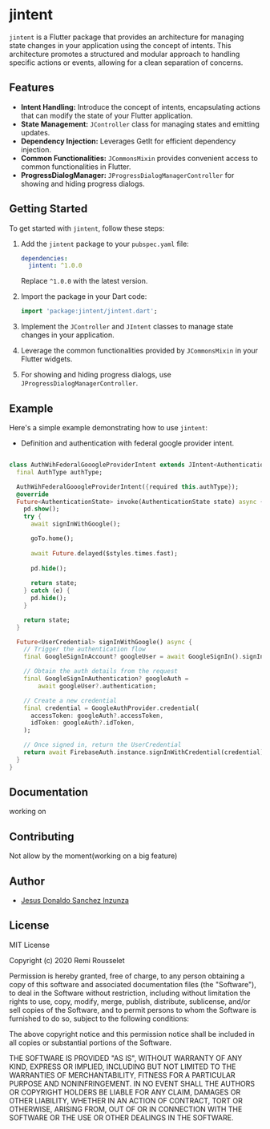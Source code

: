 
# jintent

`jintent` is a Flutter package that provides an architecture for managing state changes in your application using the concept of intents. This architecture promotes a structured and modular approach to handling specific actions or events, allowing for a clean separation of concerns.

## Features

- **Intent Handling:** Introduce the concept of intents, encapsulating actions that can modify the state of your Flutter application.
- **State Management:** `JController` class for managing states and emitting updates.
- **Dependency Injection:** Leverages GetIt for efficient dependency injection.
- **Common Functionalities:** `JCommonsMixin` provides convenient access to common functionalities in Flutter.
- **ProgressDialogManager:** `JProgressDialogManagerController` for showing and hiding progress dialogs.

## Getting Started

To get started with `jintent`, follow these steps:

1. Add the `jintent` package to your `pubspec.yaml` file:

   ```yaml
   dependencies:
     jintent: ^1.0.0
   ```

   Replace `^1.0.0` with the latest version.

2. Import the package in your Dart code:

   ```dart
   import 'package:jintent/jintent.dart';
   ```

3. Implement the `JController` and `JIntent` classes to manage state changes in your application.

4. Leverage the common functionalities provided by `JCommonsMixin` in your Flutter widgets.

5. For showing and hiding progress dialogs, use `JProgressDialogManagerController`.

## Example

Here's a simple example demonstrating how to use `jintent`:


* Definition and authentication with federal google provider intent.
```dart

class AuthWihFederalGooogleProviderIntent extends JIntent<AuthenticationState> {
  final AuthType authType;

  AuthWihFederalGooogleProviderIntent({required this.authType});
  @override
  Future<AuthenticationState> invoke(AuthenticationState state) async {
    pd.show();
    try {
      await signInWithGoogle();

      goTo.home();
      
      await Future.delayed($styles.times.fast);
      
      pd.hide();
      
      return state;
    } catch (e) {
      pd.hide();
    }

    return state;
  }

  Future<UserCredential> signInWithGoogle() async {
    // Trigger the authentication flow
    final GoogleSignInAccount? googleUser = await GoogleSignIn().signIn();

    // Obtain the auth details from the request
    final GoogleSignInAuthentication? googleAuth =
        await googleUser?.authentication;

    // Create a new credential
    final credential = GoogleAuthProvider.credential(
      accessToken: googleAuth?.accessToken,
      idToken: googleAuth?.idToken,
    );

    // Once signed in, return the UserCredential
    return await FirebaseAuth.instance.signInWithCredential(credential);
  }
}

```

## Documentation

working on

## Contributing

Not allow by the moment(working on a big feature)

## Author

- [Jesus Donaldo Sanchez Inzunza](https://www.linkedin.com/in/jdsanchez94/)

## License

MIT License

Copyright (c) 2020 Remi Rousselet

Permission is hereby granted, free of charge, to any person obtaining a copy
of this software and associated documentation files (the "Software"), to deal
in the Software without restriction, including without limitation the rights
to use, copy, modify, merge, publish, distribute, sublicense, and/or sell
copies of the Software, and to permit persons to whom the Software is
furnished to do so, subject to the following conditions:

The above copyright notice and this permission notice shall be included in all
copies or substantial portions of the Software.

THE SOFTWARE IS PROVIDED "AS IS", WITHOUT WARRANTY OF ANY KIND, EXPRESS OR
IMPLIED, INCLUDING BUT NOT LIMITED TO THE WARRANTIES OF MERCHANTABILITY,
FITNESS FOR A PARTICULAR PURPOSE AND NONINFRINGEMENT. IN NO EVENT SHALL THE
AUTHORS OR COPYRIGHT HOLDERS BE LIABLE FOR ANY CLAIM, DAMAGES OR OTHER
LIABILITY, WHETHER IN AN ACTION OF CONTRACT, TORT OR OTHERWISE, ARISING FROM,
OUT OF OR IN CONNECTION WITH THE SOFTWARE OR THE USE OR OTHER DEALINGS IN THE
SOFTWARE.
